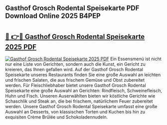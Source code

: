 ## Gasthof Grosch Rodental Speisekarte PDF Download Online 2025 B4PEP

# <h2><a href="http://gc8dyev.nevu.top/?p=Gasthof+Grosch+Rodental+Speisekarte">🔗 👉🔴 Gasthof Grosch Rodental Speisekarte 2025 PDF</a></h2>

[![Gasthof Grosch Rodental Speisekarte 2025 PDF](https://i.imgur.com/dBaPXMq.png)](http://gc8dyev.nevu.top/?p=Gasthof+Grosch+Rodental+Speisekarte)
Ein Essensmenü ist nicht nur eine Liste von Gerichten, sondern auch die Kunst, ein Gericht zu kreieren, das Ihnen gefallen wird. Auf der Gasthof Grosch Rodental Speisekarte unseres Restaurants finden Sie eine große Auswahl an leichten und frischen Salaten, die aus frischem Gemüse und Obst zubereitet werden. Für Fleischliebhaber bietet unsere Gasthof Grosch Rodental Speisekarte eine große Auswahl an Gerichten: Rindfleisch, Schweinefleisch, Huhn und Fisch. Unseren Auserwählten bieten wir köstliche Gerichte wie Schaschlik und Steak an, die bei frischem, natürlichem Feuer zubereitet werden. Unsere Gasthof Grosch Rodental Speisekarte umfasst eine große Auswahl an Desserts, von klassischen Torten und Kuchen bis hin zu exquisiten Crème Brûlée und Schokoladennudeln.
